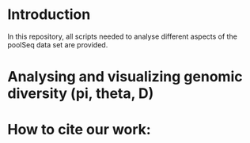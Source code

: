 # Introduction

In this repository, all scripts needed to analyse different aspects of the poolSeq data set are provided. 

# Analysing and visualizing genomic diversity (pi, theta, D)

      
# How to cite our work:
